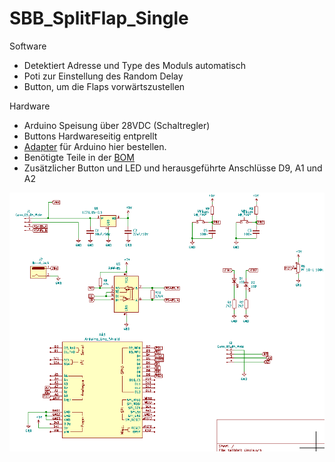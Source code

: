 # SBB_SplitFlap_Single

Software
- Detektiert Adresse und Type des Moduls automatisch
- Poti zur Einstellung des Random Delay
- Button, um die Flaps vorwärtszustellen

Hardware
- Arduino Speisung über 28VDC (Schaltregler)
- Buttons Hardwareseitig entprellt
- [Adapter](https://oshpark.com/shared_projects/LYlTgTWD) für Arduino hier bestellen.
- Benötigte Teile in der [BOM](https://github.com/sxwid/SBB_SplitFlap_Single/blob/main/fallblatt_single.csv)
- Zusätzlicher Button und LED und herausgeführte Anschlüsse D9, A1 und A2

![Schema](https://github.com/sxwid/SBB_SplitFlap_Single/raw/main/Bildschirmfoto%20vom%202021-01-27%2015-58-01.png)
